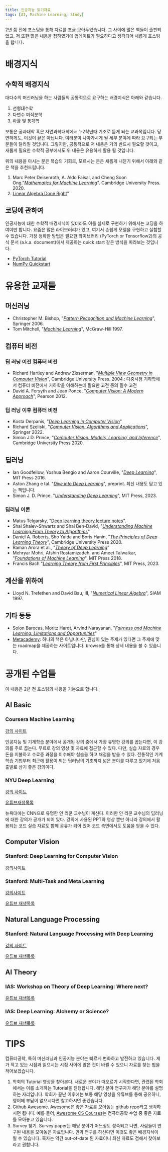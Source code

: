 ```yaml
---
title: 인공지능 읽기자료
tags: [AI, Machine Learning, Study]
---
```


2년 쯤 전에 포스팅을 통해 자료를 조금 모아두었습니다.
그 사이에 많은 책들이 출판되었고, 저 또한 많은 내용을 접하였기에 업데이트가 필요하다고 생각되어 새롭게 포스팅을 합니다.

# 배경지식

## 수학적 배경지식

대다수의 머신러닝을 하는 사람들의 공통적으로 요구하는 배경지식은 아래와 같습니다.

1. 선형대수학
2. 다변수 미적분학
3. 확률 및 통계학

보통은 공과대학 혹은 자연과학대학에서 1-2학년때 기초로 듣게 되는 교과목입니다. 
당연하게도, 이것이 끝은 아닙니다. 여러분이 나아가시게 될 세부 분야에 따라 요구되는 부분들이 달라질 것입니다.
그렇지만, 공통적으로 저 내용은 거의 반드시 필요할 것이고, 새롭게 필요한 수학적 공부에서도 위 내용은 유용하게 활용 될 것입니다.

위의 내용을 아시는 분은 복습의 기회로, 모르시는 분은 새롭게 내딛기 위해서 아래와 같은 책을 추천드립니다.

1. Marc Peter Deisenroth, A. Aldo Faisal, and Cheng Soon Ong."*[Mathematics for Machine Learning](https://mml-book.github.io/)*". Cambridge University Press. 2020.
2. [Linear Algebra Done Right](https://linear.axler.net/index.html)"

## 코딩에 관하여

인공지능에 대한 수학적 배경지식이 있더라도 이를 실제로 구현하기 위해서는 코딩을 하여야만 합니다.
요즘은 많은 라이브러리가 있고, 여기서 손쉽게 모델을 구현하고 실험할 수 있습니다.
가장 정확한 방법은 필요한 라이브러리 (PyTorch or Tensorflow2)의 공식 문서 (a.k.a. document)에서 제공하는 quick start 같은 방식을 따라보는 것입니다.

- [PyTorch Tutorial](https://tutorials.pytorch.kr/)
- [NumPy Quickstart](https://numpy.org/doc/stable/user/quickstart.html)

# 유용한 교재들

## 머신러닝

- Christopher M. Bishop, "*[Pattern Recognition and Machine Learning](http://research.microsoft.com/en-us/um/people/cmbishop/PRML/index.htm)*", Springer 2006.
- Tom Mitchell, "*[Machine Learning](http://www.cs.cmu.edu/~tom/mlbook.html)*", McGraw-Hill 1997. 

## 컴퓨터 비전

### 딥 러닝 이전 컴퓨터 비전

- Richard Hartley and Andrew Zisserman, "*[Multiple View Geometry in Computer Vision](https://www.robots.ox.ac.uk/~vgg/hzbook/)*", Cambridge University Press. 2004.: 다중시점 기하학에서 컴퓨터 비전에서 기하학을 이해하는데 필요한 고전 중의 필수 고전
- David A. Forsyth and Jean Ponce, "*[Computer Vision: A Modern Approach](https://www.pearson.com/en-us/subject-catalog/p/computer-vision-a-modern-approach/P200000003374/9780133001921)*", Pearson 2012.

### 딥 러닝 이후 컴퓨터 비전

- Kosta Derpanis, "*[Deep Learning in Computer Vision](https://www.eecs.yorku.ca/~kosta/Courses/EECS6322/)*"
- Richard Szeliski, "*[Computer Vision: Algorithms and Applications](https://szeliski.org/Book/)*", Springer 2022.
- Simon J.D. Prince, "*[Computer Vision:  Models, Learning, and Inference](http://www.computervisionmodels.com/)*", Cambridge University Press 2020.

## 딥러닝

- Ian Goodfellow, Yoshua Bengio and Aaron Courville, "*[Deep Learning](https://www.deeplearningbook.org/)*", MIT Press 2016.
- Aston Zhang e tal. "*[Dive into Deep Learning](https://d2l.ai/)*", preprint. 최신 내용도 담고 있는 책입니다.
- Simon J. D. Prince. "*[Understanding Deep Learning](https://udlbook.github.io/udlbook/)*", MIT Press, 2023.

### 딥러닝 이론

- Matus Telgarsky, "[Deep learning theory lecture notes](https://mjt.cs.illinois.edu/dlt/)".
- Shai Shalev-Shwartz and Shai Ben-David, "*[Understanding Machine Learning:From Theory to Algorithms](https://www.cs.huji.ac.il/~shais/UnderstandingMachineLearning/understanding-machine-learning-theory-algorithms.pdf)*"
- Daniel A. Roberts, Sho Yaida and Boris Hanin, "*[The Principles of Deep Learning Theory](https://deeplearningtheory.com/)*", Cambridge University Press 2020.
- Raman Arora et al., "*[Theory of Deep Learning](https://www.cs.princeton.edu/courses/archive/fall19/cos597B/lecnotes/bookdraft.pdf)*"
- Mehryar Mohri, Afshin Rostamizadeh, and Ameet Talwalkar, "*[Foundations of Machine Learning](https://cs.nyu.edu/~mohri/mlbook/)*", MIT Press 2018.
- Francis Bach "*[Learning Theory from First Principles](https://francisbach.com/i-am-writing-a-book/)*", MIT Press, 2023.

## 계산을 위하여

- Lloyd N. Trefethen and David Bau, III, "*[Numerical Linear Algebra](https://people.maths.ox.ac.uk/trefethen/text.html)*", SIAM 1997. 

## 기타 등등

- Solon Barocas, Moritz Hardt, Arvind Narayanan, "*[Fairness and Machine Learning: Limitations and Opportunities](https://fairmlbook.org/)*"
- [Metacademy](https://metacademy.org/): 하나의 책은 아닙니다만, 관심이 있는 주제가 있다면 그 주제에 맞는 roadmap을 제공하는 사이트입니다. browse를 통해 상세 내용을 볼 수 있습니다.

# 공개된 수업들

이 내용은 2년 전 포스팅의 내용을 기본으로 합니다.

## AI Basic

### Coursera Machine Learning

[강의 사이트](https://www.coursera.org/learn/machine-learning)

인공지능 및 기계학습 분야에서 공개된 강의 중에서 가장 유명한 강의를 꼽는다면, 이 강의를 주로 꼽는다.
무료로 강의 영상 및 자료에 접근할 수 있다. 
다만, 실습 자료의 경우 돈을 지불하고 수료증 과정을 이수해야 실습을 하고 채점을 받을 수 있다.
전통적인 기계학습 기법부터 최근에 활용이 되는 딥러닝의 기초까지 넓은 분야를 다루고 있기에 처음 출발로 삼기 좋은 강의이다.

### NYU Deep Learning

[강의 사이트](https://atcold.github.io/pytorch-Deep-Learning/)

[유튜브재생목록](https://youtube.com/playlist?list=PLLHTzKZzVU9eaEyErdV26ikyolxOsz6mq)

뉴욕대에는 CNN으로 유명한 얀 리쿤 교수님이 계신다.
이러한 얀 리쿤 교수님의 딥러닝에 대한 강의가 공개가 되어 있다.
강의에 사용된 PPT와 영상 뿐만 아니라 강의에서 활용되는 코드 실습 자료도 함께 공유가 되어 있어 코드 측면에서도 도움을 얻을 수 있다.

## Computer Vision

### Stanford: Deep Learning for Computer Vision

[강의사이트](http://cs231n.stanford.edu/)

### Stanford: Multi-Task and Meta Learning

[강의사이트](http://cs330.stanford.edu/)

[유튜브 재생목록](https://youtube.com/playlist?list=PLoROMvodv4rMC6zfYmnD7UG3LVvwaITY5)

## Natural Language Processing

### Stanford: Natural Language Processing with Deep Learning

[강의 사이트](https://web.stanford.edu/class/archive/cs/cs224n/cs224n.1194/)

[유튜브 재생목록](https://youtube.com/playlist?list=PLoROMvodv4rOhcuXMZkNm7j3fVwBBY42z)

## AI Theory

### IAS: Workshop on Theory of Deep Learning: Where next?

[유튜브 재생목록](https://youtube.com/playlist?list=PLdDZb3TwJPZ5dqqg_S-rgJqSFeH4DQqFQ)

### IAS: Deep Learning: Alchemy or Science?

[유튜브 재생목록](https://youtube.com/playlist?list=PLdDZb3TwJPZ7aAxhIHALBoh8l6-UxmMNP)

# TIPS

컴퓨터공학, 특히 머신러닝과 인공지능 분야는 빠르게 변화하고 발전하고 있습니다. 제가 적고 있는 시점과 읽으시는 시점 사이에 많은 것이 바뀔 수 있으니 자료를 찾는 법을 적어보겠습니다.

1. 학회의 Tutorial 영상을 찾아본다. 새로운 분야가 떠오르기 시작한다면, 관련된 학회에서는 이를 소개하는 Tutorial을 진행합니다. 해당 분야 연구자가 해당 분야를 설명하는 자리입니다. 학회가 끝난 이후에는 보통 해당 영상을 유튜브를 통해 공유하니, 영어에 부담이 없으시다면 참고하시면 좋겠습니다.
2. Github Awesome. Awesome은 좋은 자료를 모아놓는 github repo라고 생각하시면 됩니다. 예를 들어, [Awesome CS Courses](https://github.com/prakhar1989/awesome-courses#readme)는 컴퓨터공학 수업 중 좋은 자료를 모아놓고 있습니다.
3. Survey 찾기. Survey paper는 해당 분야가 어느정도 성숙되고 나면, 사람들이 연구된 내용을 모아놓은 자료입니다. 만약 연구를 하신다면 이것도 좋은 배경지식이 될 수 있습니다. 혹자는 약간 out-of-date 된 자료이니 최신 자료도 겸해서 찾아보라고 권합니다.